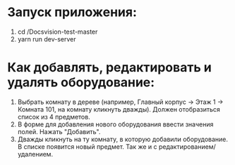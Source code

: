 # Запуск приложения: 
 1) cd /Docsvision-test-master
 2) yarn run dev-server
 
# Как добавлять, редактировать и удалять оборудование:
 1) Выбрать комнату в дереве (например, Главный корпус -> Этаж 1 -> Комната 101, на комнату кликнуть дважды). Должен отобразиться список    из 4 предметов. 
 2) В форме для добавления нового оборудования ввести значения полей. Нажать "Добавить". 
 3) Дважды кликнуть на ту комнату, в которую добавили оборудование. В списке появится новый предмет.
 Так же и с редактированием/удалением. 
